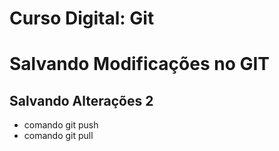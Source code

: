 # Curso Digital: Git

# Salvando Modificações no GIT

## Salvando Alterações 2
* comando git push
* comando git pull
